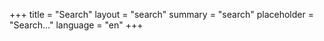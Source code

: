 +++
title = "Search"
layout = "search"
summary = "search"
placeholder = "Search..."
language = "en"
+++
